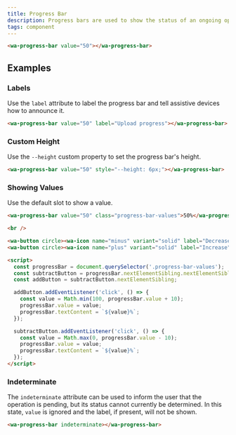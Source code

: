 ```yaml
---
title: Progress Bar
description: Progress bars are used to show the status of an ongoing operation.
tags: component
---
```


```html {.example}
<wa-progress-bar value="50"></wa-progress-bar>
```

## Examples

### Labels

Use the `label` attribute to label the progress bar and tell assistive devices how to announce it.

```html {.example}
<wa-progress-bar value="50" label="Upload progress"></wa-progress-bar>
```

### Custom Height

Use the `--height` custom property to set the progress bar's height.

```html {.example}
<wa-progress-bar value="50" style="--height: 6px;"></wa-progress-bar>
```

### Showing Values

Use the default slot to show a value.

```html {.example}
<wa-progress-bar value="50" class="progress-bar-values">50%</wa-progress-bar>

<br />

<wa-button circle><wa-icon name="minus" variant="solid" label="Decrease"></wa-icon></wa-button>
<wa-button circle><wa-icon name="plus" variant="solid" label="Increase"></wa-icon></wa-button>

<script>
  const progressBar = document.querySelector('.progress-bar-values');
  const subtractButton = progressBar.nextElementSibling.nextElementSibling;
  const addButton = subtractButton.nextElementSibling;

  addButton.addEventListener('click', () => {
    const value = Math.min(100, progressBar.value + 10);
    progressBar.value = value;
    progressBar.textContent = `${value}%`;
  });

  subtractButton.addEventListener('click', () => {
    const value = Math.max(0, progressBar.value - 10);
    progressBar.value = value;
    progressBar.textContent = `${value}%`;
  });
</script>
```

### Indeterminate

The `indeterminate` attribute can be used to inform the user that the operation is pending, but its status cannot currently be determined. In this state, `value` is ignored and the label, if present, will not be shown.

```html {.example}
<wa-progress-bar indeterminate></wa-progress-bar>
```

